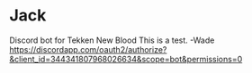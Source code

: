 # Jack
Discord bot for Tekken New Blood
This is a test. -Wade
https://discordapp.com/oauth2/authorize?&client_id=344341807968026634&scope=bot&permissions=0
